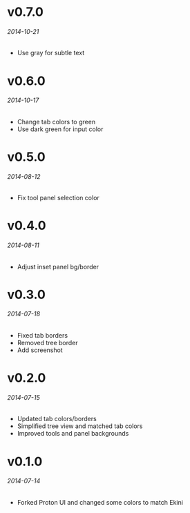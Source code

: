 # v0.7.0
###### 2014-10-21
* Use gray for subtle text

# v0.6.0
###### 2014-10-17
* Change tab colors to green
* Use dark green for input color

# v0.5.0
###### 2014-08-12
* Fix tool panel selection color

# v0.4.0
###### 2014-08-11
* Adjust inset panel bg/border

# v0.3.0
###### 2014-07-18
* Fixed tab borders
* Removed tree border
* Add screenshot

# v0.2.0
###### 2014-07-15
* Updated tab colors/borders
* Simplified tree view and matched tab colors
* Improved tools and panel backgrounds

# v0.1.0
###### 2014-07-14
* Forked Proton UI and changed some colors to match Ekini
